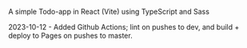 A simple Todo-app in React (Vite) using TypeScript and Sass

2023-10-12 - Added Github Actions; lint on pushes to dev, and build + deploy to Pages on pushes to master. 
